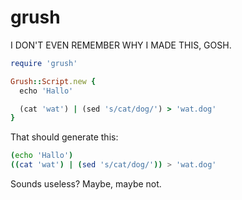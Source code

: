 grush
=====

I DON'T EVEN REMEMBER WHY I MADE THIS, GOSH.

``` ruby
require 'grush'

Grush::Script.new {
  echo 'Hallo'

  (cat 'wat') | (sed 's/cat/dog/') > 'wat.dog'
}
```

That should generate this:
``` bash
(echo 'Hallo')
((cat 'wat') | (sed 's/cat/dog/')) > 'wat.dog'
```

Sounds useless? Maybe, maybe not.
